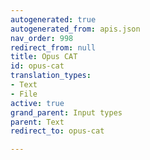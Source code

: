 ```yaml
---
autogenerated: true
autogenerated_from: apis.json
nav_order: 998
redirect_from: null
title: Opus CAT
id: opus-cat
translation_types:
- Text
- File
active: true
grand_parent: Input types
parent: Text
redirect_to: opus-cat

---
```


